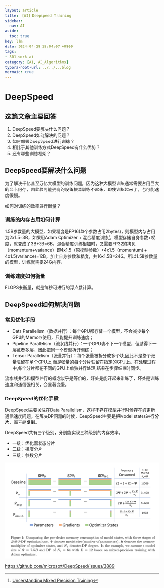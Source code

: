 ```yaml
---
layout: article
title: 【AI】Deepspeed Training
sidebar:
  nav: AI
aside:
  toc: true
key: llm
date: 2024-04-28 15:04:07 +0800
tags:
- 301-work-ai
category: [AI, AI_Algorithms]
typora-root-url: ../../../blog
mermaid: true
---
```


# DeepSpeed

## 这篇文章主要回答

1. DeepSpeed要解决什么问题？
2. DeepSpeed如何解决的问题？
3. 如何部署DeepSpeed进行训练？
4. 相比于其他训练方式DeepSpeed有什么优势？
5. 还有哪些训练框架？

## DeepSpeed要解决什么问题

为了解决千亿甚至万亿大模型的训练问题，因为这种大模型训练通常需要占用巨大的显卡内存，因此很可能拥有的设备根本训练不起来，即使训练起来了，也可能速度很慢。

如何对训练的效率进行衡量？

### 训练的内存占用如何计算

1.5B参数量的大模型，如果精度是FP16(单个参数占用2bytes)，则模型内存占用为2x1.5=3B，如果用Adam Optimizer + 混合精度训练[^1]，模型存储自身参数+梯度，就变成了3B+3B=6B，混合精度训练相加时，又需要FP32的拷贝（momentum+variance）即4x1.5（原模型参数）+4x1.5（momentum) + 4x1.5(variance)=12B，加上自身参数和梯度，共16x1.5B=24G。所以1.5B参数量的模型，训练就需要24G内存。

### 训练速度如何衡量

FLOPS来衡量，就是每秒可进行的浮点数计算。

## DeepSpeed如何解决问题

### 常见优化手段

- Data Parallelism（数据并行）：每个GPU都存储一个模型，不会减少每个GPU的Memory使用，只能提升训练速度；
- Pipeline Parallelism（流水线并行）：一个GPU装不下一个模型，但装得下一层或者多层，因此把同一个模型拆开训练；
- Tensor Parallelism（张量并行）：每个张量被拆分成多个块,因此不是整个张量驻留在单个GPU上,而是张量的每个分片驻留在指定的GPU上。在处理过程中,每个分片都在不同的GPU上单独并行处理,结果在步骤结束时同步。

流水线并行和模型并行的概念似乎是等价的，好处是能开起来训练了，坏处是训练速度和通信强相关，会显著变慢。

### DeepSpeed的优化手段

DeepSpeed主要关注在Data Parallelism，这样不存在模型并行时候存在的更新通信速度问题。在解决DP问题的时候，DeepSpeed主要是把Model states进行**分片**，而不是**复制**。

DeepSpeed共有三个级别，分别能实现三种级别的内存效率。

- 一级：优化器状态分片
- 二级：梯度分片
- 三级：参数分片

![image-20240428173117885](/assets/images/image-20240428173117885.png)

https://github.com/microsoft/DeepSpeed/issues/3889

[^1]:  [Understanding Mixed Precision Training](https://towardsdatascience.com/understanding-mixed-precision-training-4b246679c7c4)

